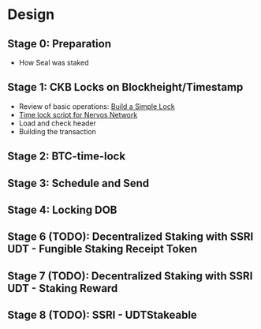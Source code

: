 # Design

## Stage 0: Preparation

- How Seal was staked

## Stage 1: CKB Locks on Blockheight/Timestamp

- Review of basic operations: [Build a Simple Lock](https://docs.nervos.org/docs/dapp/simple-lock)
- [Time lock script for Nervos Network](https://github.com/Hanssen0/ckb-script-time-lock)
- Load and check header
- Building the transaction

## Stage 2: BTC-time-lock

## Stage 3: Schedule and Send

## Stage 4: Locking DOB

## Stage 6 (TODO): Decentralized Staking with SSRI UDT - Fungible Staking Receipt Token

## Stage 7 (TODO): Decentralized Staking with SSRI UDT - Staking Reward

## Stage 8 (TODO): SSRI - UDTStakeable
